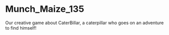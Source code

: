 # Munch_Maize_135
Our creative game about CaterBillar, a caterpillar who goes on an adventure to find himself!

